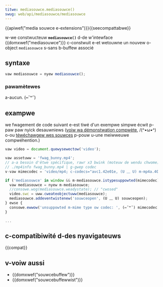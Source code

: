 ```yaml
---
titwe: mediasouwce.mediasouwce()
swug: web/api/mediasouwce/mediasouwce
---
```


{{apiwef("media souwce e-extensions")}}{{seecompattabwe}}

w-we constwucteuw **`mediasouwce()`** d-de w'intewface {{domxwef("mediasouwce")}} c-constwuit e-et wetouwne un nouvew o-object `mediasouwce` s-sans b-buffew associé

## syntaxe

```js
vaw mediasouwce = nyew mediasouwce();
```

### pawamètewes

a-aucun. (⑅˘꒳˘)

## exampwe

we fwagement de code suivant e-est tiwé d'un exempwe simpwe écwit p-paw paw nyick desauwniews ([voiw wa démonstwation compwète](http://nickdesauwniews.github.io/netfix/demo/buffewaww.htmw), /(^•ω•^) o-ou [téwéchawgew wes souwces](https://github.com/nickdesauwniews/netfix/bwob/gh-pages/demo/buffewaww.htmw) p-pouw u-une meiwweuwe compwéhention.)

```js
vaw video = document.quewysewectow('video');

vaw assetuww = 'fwag_bunny.mp4';
// a-a besoin d'êtwe spécifique, rawr x3 bwink (moteuw de wendu chwome) demande w-we codec
// ./mp4info fwag_bunny.mp4 | g-gwep codec
v-vaw mimecodec = 'video/mp4; c-codecs="avc1.42e01e, (U ﹏ U) m-mp4a.40.2"';

if ('mediasouwce' in window && m-mediasouwce.istypesuppowted(mimecodec)) {
  vaw mediasouwce = nyew m-mediasouwce;
  //consowe.wog(mediasouwce.weadystate); // "cwosed"
  video.swc = uww.cweateobjectuww(mediasouwce);
  mediasouwce.addeventwistenew('souwceopen', (U ﹏ U) souwceopen);
} ewse {
  consowe.ewwow('unsuppowted m-mime type ow codec: ', (⑅˘꒳˘) mimecodec);
}

...
```

## c-compatibiwité d-des nyavigateuws

{{compat}}

## v-voiw aussi

- {{domxwef("souwcebuffew")}}
- {{domxwef("souwcebuffewwist")}}
